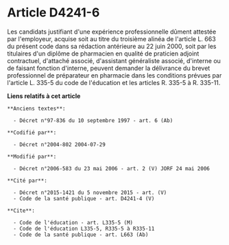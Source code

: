# Article D4241-6

Les candidats justifiant d'une expérience professionnelle dûment attestée par l'employeur, acquise soit au titre du troisième
alinéa de l'article L. 663 du présent code dans sa rédaction antérieure au 22 juin 2000, soit par les titulaires d'un diplôme
de pharmacien en qualité de praticien adjoint contractuel, d'attaché associé, d'assistant généraliste associé, d'interne ou
de faisant fonction d'interne, peuvent demander la délivrance du brevet professionnel de préparateur en pharmacie dans les
conditions prévues par l'article L. 335-5 du code de l'éducation et les articles R. 335-5 à R. 335-11.

**Liens relatifs à cet article**

	**Anciens textes**:

	  - Décret n°97-836 du 10 septembre 1997 - art. 6 (Ab)

	**Codifié par**:

	  - Décret n°2004-802 2004-07-29

	**Modifié par**:

	  - Décret n°2006-583 du 23 mai 2006 - art. 2 (V) JORF 24 mai 2006

	**Cité par**:

	  - Décret n°2015-1421 du 5 novembre 2015 - art. (V)
	  - Code de la santé publique - art. D4241-4 (V)

	**Cite**:

	  - Code de l'éducation - art. L335-5 (M)
	  - Code de l'éducation L335-5, R335-5 à R335-11
	  - Code de la santé publique - art. L663 (Ab)
